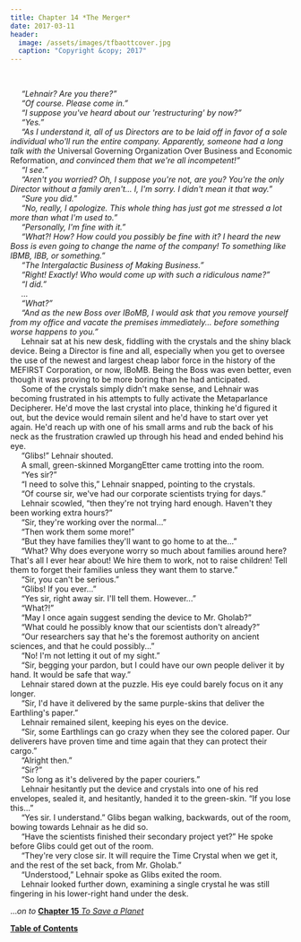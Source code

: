 ```yaml
---
title: Chapter 14 *The Merger*
date: 2017-03-11
header:
  image: /assets/images/tfbaottcover.jpg
  caption: "Copyright &copy; 2017"
---
```

<br>

&nbsp;&nbsp;&nbsp;&nbsp;&nbsp;*“Lehnair? Are you there?”*<br>
&nbsp;&nbsp;&nbsp;&nbsp;&nbsp;*“Of course. Please come in.”*<br>
&nbsp;&nbsp;&nbsp;&nbsp;&nbsp;*“I suppose you've heard about our 'restructuring' by now?”*<br>
&nbsp;&nbsp;&nbsp;&nbsp;&nbsp;*“Yes.”*<br>
&nbsp;&nbsp;&nbsp;&nbsp;&nbsp;*“As I understand it, all of us Directors are to be laid off in favor of a sole individual who'll run the entire company. Apparently, someone had a long talk with the* Universal Governing Organization Over Business and Economic Reformation, *and convinced them that we're all incompetent!”*<br>
&nbsp;&nbsp;&nbsp;&nbsp;&nbsp;*“I see.”*<br>
&nbsp;&nbsp;&nbsp;&nbsp;&nbsp;*“Aren't you worried? Oh, I suppose you're not, are you? You're the only Director without a family aren't...  I, I'm sorry. I didn't mean it that way.”*<br>
&nbsp;&nbsp;&nbsp;&nbsp;&nbsp;*“Sure you did.”*<br>
&nbsp;&nbsp;&nbsp;&nbsp;&nbsp;*“No, really, I apologize. This whole thing has just got me stressed a lot more than what I'm used to.”*<br>
&nbsp;&nbsp;&nbsp;&nbsp;&nbsp;*“Personally, I'm fine with it.”*<br>
&nbsp;&nbsp;&nbsp;&nbsp;&nbsp;*“What?! How? How could you possibly be fine with it? I heard the new Boss is even going to change the name of the company! To something like IBMB, IBB, or something.”*<br>
&nbsp;&nbsp;&nbsp;&nbsp;&nbsp;*“The Intergalactic Business of Making Business.”*<br>
&nbsp;&nbsp;&nbsp;&nbsp;&nbsp;*“Right! Exactly! Who would come up with such a ridiculous name?”*<br>
&nbsp;&nbsp;&nbsp;&nbsp;&nbsp;*“I did.”*<br>
&nbsp;&nbsp;&nbsp;&nbsp;&nbsp;*...*<br>
&nbsp;&nbsp;&nbsp;&nbsp;&nbsp;*“What?”*<br>
&nbsp;&nbsp;&nbsp;&nbsp;&nbsp;*“And as the new Boss over IBoMB, I would ask that you remove yourself from my office and vacate the premises immediately... before something worse happens to you.”*<br>
&nbsp;&nbsp;&nbsp;&nbsp;&nbsp;Lehnair sat at his new desk, fiddling with the crystals and the shiny black device. Being a Director is fine and all, especially when you get to oversee the use of the newest and largest cheap labor force in the history of the MEFIRST Corporation, or now, IBoMB. Being the Boss was even better, even though it was proving to be more boring than he had anticipated. <br>
&nbsp;&nbsp;&nbsp;&nbsp;&nbsp;Some of the crystals simply didn't make sense, and Lehnair was becoming frustrated in his attempts to fully activate the Metaparlance Decipherer. He'd move the last crystal into place, thinking he'd figured it out, but the device would remain silent and he'd have to start over yet again. He'd reach up with one of his small arms and rub the back of his neck as the frustration crawled up through his head and ended behind his eye.<br>
&nbsp;&nbsp;&nbsp;&nbsp;&nbsp;“Glibs!” Lehnair shouted.<br>
&nbsp;&nbsp;&nbsp;&nbsp;&nbsp;A small, green-skinned MorgangEtter came trotting into the room.<br>
&nbsp;&nbsp;&nbsp;&nbsp;&nbsp;“Yes sir?”<br>
&nbsp;&nbsp;&nbsp;&nbsp;&nbsp;“I need to solve this,” Lehnair snapped, pointing to the crystals.<br>
&nbsp;&nbsp;&nbsp;&nbsp;&nbsp;“Of course sir, we've had our corporate scientists trying for days.”<br>
&nbsp;&nbsp;&nbsp;&nbsp;&nbsp;Lehnair scowled, “then they're not trying hard enough. Haven't they been working extra hours?”<br>
&nbsp;&nbsp;&nbsp;&nbsp;&nbsp;“Sir, they're working over the normal...”<br>
&nbsp;&nbsp;&nbsp;&nbsp;&nbsp;“Then work them some more!”<br>
&nbsp;&nbsp;&nbsp;&nbsp;&nbsp;“But they have families they'll want to go home to at the...”<br>
&nbsp;&nbsp;&nbsp;&nbsp;&nbsp;“What? Why does everyone worry so much about families around here? That's all I ever hear about! We hire them to work, not to raise children! Tell them to forget their families unless they want them to starve.”<br>
&nbsp;&nbsp;&nbsp;&nbsp;&nbsp;“Sir, you can't be serious.”<br>
&nbsp;&nbsp;&nbsp;&nbsp;&nbsp;“Glibs! If you ever...”<br>
&nbsp;&nbsp;&nbsp;&nbsp;&nbsp;“Yes sir, right away sir. I'll tell them. However...”<br>
&nbsp;&nbsp;&nbsp;&nbsp;&nbsp;“What?!”<br>
&nbsp;&nbsp;&nbsp;&nbsp;&nbsp;“May I once again suggest sending the device to Mr. Gholab?”<br>
&nbsp;&nbsp;&nbsp;&nbsp;&nbsp;“What could he possibly know that our scientists don't already?”<br>
&nbsp;&nbsp;&nbsp;&nbsp;&nbsp;“Our researchers say that he's the foremost authority on ancient sciences, and that he could possibly...”<br>
&nbsp;&nbsp;&nbsp;&nbsp;&nbsp;“No! I'm not letting it out of my sight.”<br>
&nbsp;&nbsp;&nbsp;&nbsp;&nbsp;“Sir, begging your pardon, but I could have our own people deliver it by hand. It would be safe that way.”<br>
&nbsp;&nbsp;&nbsp;&nbsp;&nbsp;Lehnair stared down at the puzzle. His eye could barely focus on it any longer.<br>
&nbsp;&nbsp;&nbsp;&nbsp;&nbsp;“Sir, I'd have it delivered by the same purple-skins that deliver the Earthling's paper.”<br>
&nbsp;&nbsp;&nbsp;&nbsp;&nbsp;Lehnair remained silent, keeping his eyes on the device.<br>
&nbsp;&nbsp;&nbsp;&nbsp;&nbsp;“Sir, some Earthlings can go crazy when they see the colored paper. Our deliverers have proven time and time again that they can protect their cargo.”<br>
&nbsp;&nbsp;&nbsp;&nbsp;&nbsp;“Alright then.”<br>
&nbsp;&nbsp;&nbsp;&nbsp;&nbsp;“Sir?”<br>
&nbsp;&nbsp;&nbsp;&nbsp;&nbsp;“So long as it's delivered by the paper couriers.”<br>
&nbsp;&nbsp;&nbsp;&nbsp;&nbsp;Lehnair hesitantly put the device and crystals into one of his red envelopes, sealed it, and hesitantly, handed it to the green-skin. “If you lose this...”<br>
&nbsp;&nbsp;&nbsp;&nbsp;&nbsp;“Yes sir. I understand.” Glibs began walking, backwards, out of the room, bowing towards Lehnair as he did so.<br>
&nbsp;&nbsp;&nbsp;&nbsp;&nbsp;“Have the scientists finished their secondary project yet?” He spoke before Glibs could get out of the room.<br>
&nbsp;&nbsp;&nbsp;&nbsp;&nbsp;“They're very close sir. It will require the Time Crystal when we get it, and the rest of the set back, from Mr. Gholab.”<br>
&nbsp;&nbsp;&nbsp;&nbsp;&nbsp;“Understood,” Lehnair spoke as Glibs exited the room.<br>
&nbsp;&nbsp;&nbsp;&nbsp;&nbsp;Lehnair looked further down, examining a single crystal he was still fingering in his lower-right hand under the desk.<br>

...*on to* [**Chapter 15** *To Save a Planet*](http://www.jetadams.com/tfbaott/chapter15/)

[**Table of Contents**](http://www.jetadams.com/tfbaott/contents/)